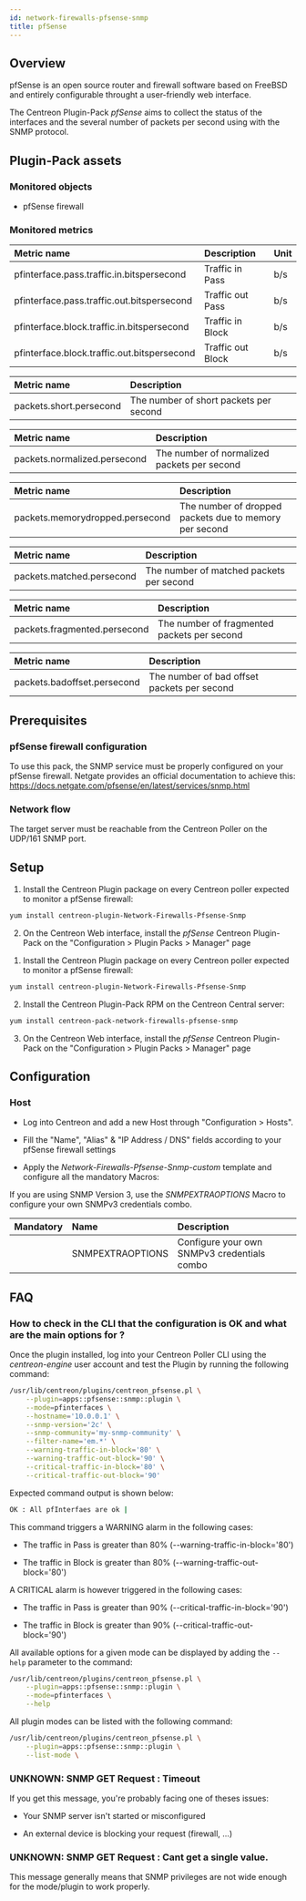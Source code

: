 ```yaml
---
id: network-firewalls-pfsense-snmp
title: pfSense
---
```


## Overview

pfSense is an open source router and firewall software based on FreeBSD and
entirely configurable throught a user-friendly web interface.

The Centreon Plugin-Pack *pfSense* aims to collect the status of the interfaces 
and the several number of packets per second using with the SNMP protocol.

## Plugin-Pack assets

### Monitored objects

* pfSense firewall

### Monitored metrics

<!--DOCUSAURUS_CODE_TABS-->

<!--Blocked-Packets-Per-Interface-->

| Metric name                                 | Description       | Unit    |
|:--------------------------------------------|:------------------|:--------|
| pfinterface.pass.traffic.in.bitspersecond   | Traffic in Pass   | b/s     |
| pfinterface.pass.traffic.out.bitspersecond  | Traffic out Pass  | b/s     |
| pfinterface.block.traffic.in.bitspersecond  | Traffic in Block  | b/s     |
| pfinterface.block.traffic.out.bitspersecond | Traffic out Block | b/s     |

<!--Short-Packets-->

| Metric name             | Description                            |
|:------------------------|:---------------------------------------|
| packets.short.persecond | The number of short packets per second |

<!--Normalize-Packets-->

| Metric name                  | Description                                  |
|:-----------------------------|:---------------------------------------------|
| packets.normalized.persecond | The number of normalized  packets per second |

<!--Memory-Dropped-Packets-->

| Metric name                     | Description                                            |
|:--------------------------------|:-------------------------------------------------------|
| packets.memorydropped.persecond | The number of dropped packets due to memory per second |

<!--Match-Packets-->

| Metric name               | Description                              |
|:--------------------------|:-----------------------------------------|
| packets.matched.persecond | The number of matched packets per second |

<!--Fragment-Packets-->

| Metric name                  | Description                                 |
|:-----------------------------|:--------------------------------------------|
| packets.fragmented.persecond | The number of fragmented packets per second |

<!--Bad-Offset-Packets-->

| Metric name                 | Description                                 |
|:----------------------------|:--------------------------------------------|
| packets.badoffset.persecond | The number of bad offset packets per second |

<!--END_DOCUSAURUS_CODE_TABS-->

## Prerequisites

### pfSense firewall configuration

To use this pack, the SNMP service must be properly configured on your 
pfSense firewall. Netgate provides an official documentation
to achieve this: https://docs.netgate.com/pfsense/en/latest/services/snmp.html

### Network flow

The target server must be reachable from the Centreon Poller on the UDP/161 SNMP
port.

## Setup

<!--DOCUSAURUS_CODE_TABS-->

<!--Online IMP Licence & IT-100 Editions-->

1. Install the Centreon Plugin package on every Centreon poller expected to monitor a pfSense firewall:

```bash
yum install centreon-plugin-Network-Firewalls-Pfsense-Snmp
```

2. On the Centreon Web interface, install the *pfSense* Centreon Plugin-Pack on the "Configuration > Plugin Packs > Manager" page

<!--Offline IMP License-->

1. Install the Centreon Plugin package on every Centreon poller expected to monitor a pfSense firewall:

```bash
yum install centreon-plugin-Network-Firewalls-Pfsense-Snmp
```

2. Install the Centreon Plugin-Pack RPM on the Centreon Central server:

 ```bash
yum install centreon-pack-network-firewalls-pfsense-snmp
```

3. On the Centreon Web interface, install the *pfSense* Centreon Plugin-Pack on the "Configuration > Plugin Packs > Manager" page

<!--END_DOCUSAURUS_CODE_TABS-->

## Configuration

### Host

* Log into Centreon and add a new Host through "Configuration > Hosts".

* Fill the "Name", "Alias" & "IP Address / DNS" fields according to your pfSense firewall settings

* Apply the *Network-Firewalls-Pfsense-Snmp-custom* template and configure all the mandatory Macros:

If you are using SNMP Version 3, use the *SNMPEXTRAOPTIONS* Macro to configure
your own SNMPv3 credentials combo.

| Mandatory | Name             | Description                                 |
|:----------|:-----------------|:--------------------------------------------|
|           | SNMPEXTRAOPTIONS | Configure your own SNMPv3 credentials combo |

## FAQ

### How to check in the CLI that the configuration is OK and what are the main options for ?

Once the plugin installed, log into your Centreon Poller CLI using the 
*centreon-engine* user account and test the
Plugin by running the following command:

```bash
/usr/lib/centreon/plugins/centreon_pfsense.pl \
    --plugin=apps::pfsense::snmp::plugin \
    --mode=pfinterfaces \
    --hostname='10.0.0.1' \
    --snmp-version='2c' \
    --snmp-community='my-snmp-community' \
    --filter-name='em.*' \
    --warning-traffic-in-block='80' \
    --warning-traffic-out-block='90' \
    --critical-traffic-in-block='80' \
    --critical-traffic-out-block='90'
```

Expected command output is shown below:

```bash
OK : All pfInterfaes are ok |
```

This command triggers a WARNING alarm in the following cases:

* The traffic in Pass is greater than 80% (--warning-traffic-in-block='80')

* The traffic in Block is greater than 80% (--warning-traffic-out-block='80')

A CRITICAL alarm is however triggered in the following cases:

* The traffic in Pass is greater than 90% (--critical-traffic-in-block='90')

* The traffic in Block is greater than 90% (--critical-traffic-out-block='90')

All available options for a given mode can be displayed by adding the 
```--help``` parameter to the command:

```bash
/usr/lib/centreon/plugins/centreon_pfsense.pl \
    --plugin=apps::pfsense::snmp::plugin \
    --mode=pfinterfaces \
    --help
```

All plugin modes can be listed with the following command:

```bash
/usr/lib/centreon/plugins/centreon_pfsense.pl \
    --plugin=apps::pfsense::snmp::plugin \
    --list-mode \
```

### UNKNOWN: SNMP GET Request : Timeout

If you get this message, you're probably facing one of theses issues:

* Your SNMP server isn't started or misconfigured

* An external device is blocking your request (firewall, ...)

### UNKNOWN: SNMP GET Request : Cant get a single value.

This message generally means that SNMP privileges are not wide enough for the
mode/plugin to work properly.